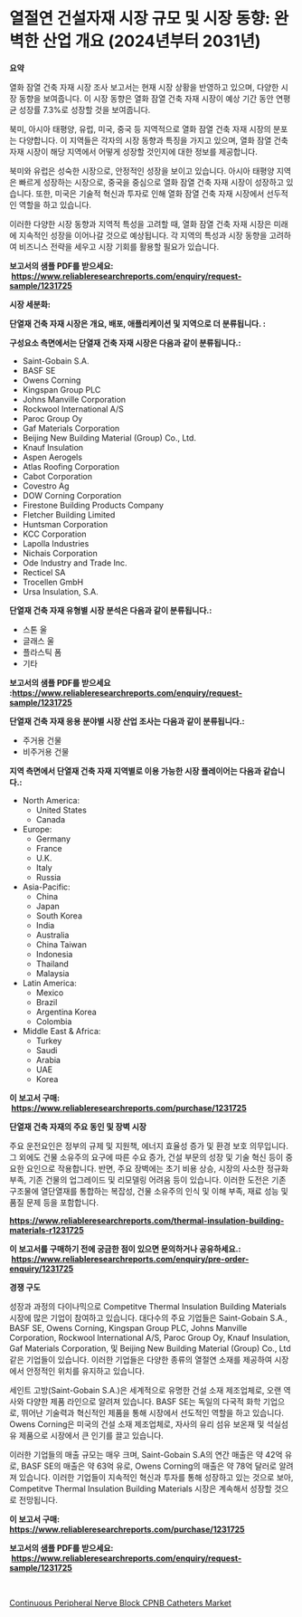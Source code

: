 <p><h1>열절연 건설자재 시장 규모 및 시장 동향: 완벽한 산업 개요 (2024년부터 2031년)</h1></p><p><strong>요약</strong></p>
<p><p>열화 잠열 건축 자재 시장 조사 보고서는 현재 시장 상황을 반영하고 있으며, 다양한 시장 동향을 보여줍니다. 이 시장 동향은 열화 잠열 건축 자재 시장이 예상 기간 동안 연평균 성장률 7.3%로 성장할 것을 보여줍니다.</p><p>북미, 아시아 태평양, 유럽, 미국, 중국 등 지역적으로 열화 잠열 건축 자재 시장의 분포는 다양합니다. 이 지역들은 각자의 시장 동향과 특징을 가지고 있으며, 열화 잠열 건축 자재 시장이 해당 지역에서 어떻게 성장할 것인지에 대한 정보를 제공합니다.</p><p>북미와 유럽은 성숙한 시장으로, 안정적인 성장을 보이고 있습니다. 아시아 태평양 지역은 빠르게 성장하는 시장으로, 중국을 중심으로 열화 잠열 건축 자재 시장이 성장하고 있습니다. 또한, 미국은 기술적 혁신과 투자로 인해 열화 잠열 건축 자재 시장에서 선두적인 역할을 하고 있습니다.</p><p>이러한 다양한 시장 동향과 지역적 특성을 고려할 때, 열화 잠열 건축 자재 시장은 미래에 지속적인 성장을 이어나갈 것으로 예상됩니다. 각 지역의 특성과 시장 동향을 고려하여 비즈니스 전략을 세우고 시장 기회를 활용할 필요가 있습니다.</p></p>
<p><strong>보고서의 샘플 PDF를 받으세요: &nbsp;<a href="https://www.reliableresearchreports.com/enquiry/request-sample/1231725">https://www.reliableresearchreports.com/enquiry/request-sample/1231725</a></strong></p>
<p><strong>시장 세분화:</strong></p>
<p><strong> 단열재 건축 자재 시장은 개요, 배포, 애플리케이션 및 지역으로 더 분류됩니다. :</strong></p>
<p><strong>구성요소 측면에서는 단열재 건축 자재 시장은 다음과 같이 분류됩니다.:</strong></p>
<p><ul><li>Saint-Gobain S.A.</li><li>BASF SE</li><li>Owens Corning</li><li>Kingspan Group PLC</li><li>Johns Manville Corporation</li><li>Rockwool International A/S</li><li>Paroc Group Oy</li><li>Gaf Materials Corporation</li><li>Beijing New Building Material (Group) Co., Ltd.</li><li>Knauf Insulation</li><li>Aspen Aerogels</li><li>Atlas Roofing Corporation</li><li>Cabot Corporation</li><li>Covestro Ag</li><li>DOW Corning Corporation</li><li>Firestone Building Products Company</li><li>Fletcher Building Limited</li><li>Huntsman Corporation</li><li>KCC Corporation</li><li>Lapolla Industries</li><li>Nichais Corporation</li><li>Ode Industry and Trade Inc.</li><li>Recticel SA</li><li>Trocellen GmbH</li><li>Ursa Insulation, S.A.</li></ul></p>
<p><strong> 단열재 건축 자재 유형별 시장 분석은 다음과 같이 분류됩니다.:</strong></p>
<p><ul><li>스톤 울</li><li>글래스 울</li><li>플라스틱 폼</li><li>기타</li></ul></p>
<p><strong>보고서의 샘플 PDF를 받으세요 :<a href="https://www.reliableresearchreports.com/enquiry/request-sample/1231725">https://www.reliableresearchreports.com/enquiry/request-sample/1231725</a></strong></p>
<p><strong> 단열재 건축 자재 응용 분야별 시장 산업 조사는 다음과 같이 분류됩니다.:</strong></p>
<p><ul><li>주거용 건물</li><li>비주거용 건물</li></ul></p>
<p><strong>지역 측면에서 단열재 건축 자재 지역별로 이용 가능한 시장 플레이어는 다음과 같습니다.:</strong></p>
<p><ul>
    <li>
        North America:
        <ul>
            <li>United States</li>
            <li>Canada</li>
        </ul>
    </li>
    <li>
        Europe:
        <ul>
            <li>Germany</li>
            <li>France</li>
            <li>U.K.</li>
            <li>Italy</li>
            <li>Russia</li>
        </ul>
    </li>
    <li>
        Asia-Pacific:
        <ul>
            <li>China</li>
            <li>Japan</li>
            <li>South Korea</li>
            <li>India</li>
            <li>Australia</li>
            <li>China Taiwan</li>
            <li>Indonesia</li>
            <li>Thailand</li>
            <li>Malaysia</li>
        </ul>
    </li>
    <li>
        Latin America:
        <ul>
            <li>Mexico</li>
            <li>Brazil</li>
            <li>Argentina Korea</li>
            <li>Colombia</li>
        </ul>
    </li>
    <li>
        Middle East & Africa:
        <ul>
            <li>Turkey</li>
            <li>Saudi</li>
            <li>Arabia</li>
            <li>UAE</li>
            <li>Korea</li>
        </ul>
    </li>
    </ul></p>
<p><strong>이 보고서 구매: &nbsp;<a href="https://www.reliableresearchreports.com/purchase/1231725">https://www.reliableresearchreports.com/purchase/1231725</a></strong></p>
<p><strong>단열재 건축 자재의 주요 동인 및 장벽 시장</strong></p>
<p><p>주요 운전요인은 정부의 규제 및 지원책, 에너지 효율성 증가 및 환경 보호 의무입니다. 그 외에도 건물 소유주의 요구에 따른 수요 증가, 건설 부문의 성장 및 기술 혁신 등이 중요한 요인으로 작용합니다. 반면, 주요 장벽에는 초기 비용 상승, 시장의 사소한 정규화 부족, 기존 건물의 업그레이드 및 리모델링 어려움 등이 있습니다. 이러한 도전은 기존 구조물에 열단열재를 통합하는 복잡성, 건물 소유주의 인식 및 이해 부족, 재료 성능 및 품질 문제 등을 포함합니다.</p></p>
<p><strong><a href="https://www.reliableresearchreports.com/thermal-insulation-building-materials-r1231725">https://www.reliableresearchreports.com/thermal-insulation-building-materials-r1231725</a></strong></p>
<p><strong>이 보고서를 구매하기 전에 궁금한 점이 있으면 문의하거나 공유하세요.: &nbsp;<a href="https://www.reliableresearchreports.com/enquiry/pre-order-enquiry/1231725">https://www.reliableresearchreports.com/enquiry/pre-order-enquiry/1231725</a></strong></p>
<p><strong>경쟁 구도</strong></p>
<p><p>성장과 과정의 다이나믹으로 Competitve Thermal Insulation Building Materials 시장에 많은 기업이 참여하고 있습니다. 대다수의 주요 기업들은 Saint-Gobain S.A., BASF SE, Owens Corning, Kingspan Group PLC, Johns Manville Corporation, Rockwool International A/S, Paroc Group Oy, Knauf Insulation, Gaf Materials Corporation, 및 Beijing New Building Material (Group) Co., Ltd 같은 기업들이 있습니다. 이러한 기업들은 다양한 종류의 열절연 소재를 제공하여 시장에서 안정적인 위치를 유지하고 있습니다.</p><p>세인트 고방(Saint-Gobain S.A.)은 세계적으로 유명한 건설 소재 제조업체로, 오랜 역사와 다양한 제품 라인으로 알려져 있습니다. BASF SE는 독일의 다국적 화학 기업으로, 뛰어난 기술력과 혁신적인 제품을 통해 시장에서 선도적인 역할을 하고 있습니다. Owens Corning은 미국의 건설 소재 제조업체로, 자사의 유리 섬유 보온재 및 석실섬유 제품으로 시장에서 큰 인기를 끌고 있습니다.</p><p>이러한 기업들의 매출 규모는 매우 크며, Saint-Gobain S.A의 연간 매출은 약 42억 유로, BASF SE의 매출은 약 63억 유로, Owens Corning의 매출은 약 78억 달러로 알려져 있습니다. 이러한 기업들이 지속적인 혁신과 투자를 통해 성장하고 있는 것으로 보아, Competitve Thermal Insulation Building Materials 시장은 계속해서 성장할 것으로 전망됩니다.</p></p>
<p><strong>이 보고서 구매: &nbsp; <a href="https://www.reliableresearchreports.com/purchase/1231725">https://www.reliableresearchreports.com/purchase/1231725</a></strong></p>
<p><strong>보고서의 샘플 PDF를 받으세요: &nbsp;<a href="https://www.reliableresearchreports.com/enquiry/request-sample/1231725">https://www.reliableresearchreports.com/enquiry/request-sample/1231725</a></strong><strong></strong></p>
<p>&nbsp;</p>
<p><p><a href="https://github.com/Sinjinluong3e0awx2m195k76/Market-Research-Report-List-2/blob/main/continuous-peripheral-nerve-block-cpnb-catheters-market.md">Continuous Peripheral Nerve Block CPNB Catheters Market</a></p></p>